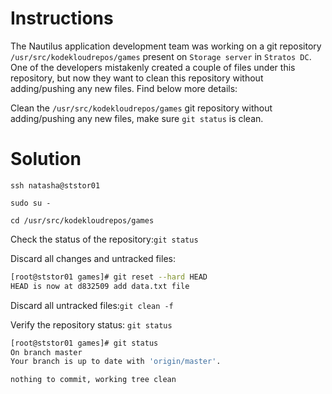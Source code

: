 # Instructions

The Nautilus application development team was working on a git repository `/usr/src/kodekloudrepos/games` present on `Storage server` in `Stratos DC`.
 One of the developers mistakenly created a couple of files under this repository, but now they want to clean this repository without adding/pushing any new files. Find below more details:

Clean the `/usr/src/kodekloudrepos/games` git repository without adding/pushing any new files, make sure `git status` is clean.


# Solution

`ssh natasha@ststor01`

`sudo su -`

`cd /usr/src/kodekloudrepos/games`

Check the status of the repository:`git status`

Discard all changes and untracked files:

```bash
[root@ststor01 games]# git reset --hard HEAD
HEAD is now at d832509 add data.txt file
```

Discard all untracked files:`git clean -f`

Verify the repository status: `git status`

```bash
[root@ststor01 games]# git status
On branch master
Your branch is up to date with 'origin/master'.

nothing to commit, working tree clean
```

